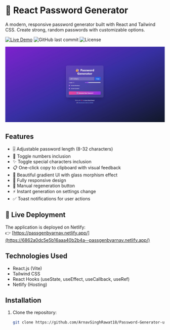 # 🔐 React Password Generator

A modern, responsive password generator built with React and Tailwind CSS. Create strong, random passwords with customizable options.

[![Live Demo](https://img.shields.io/badge/Demo-Live-green?style=for-the-badge)](https://6862a0dc5e5b16aaa40b2b4a--passgenbyarnav.netlify.app/)
![GitHub last commit](https://img.shields.io/github/last-commit/ArnavSinghRawat18/Password-Generator-using-react?style=for-the-badge)
![License](https://img.shields.io/github/license/ArnavSinghRawat18/Password-Generator-using-react?style=for-the-badge)

![Password Generator Screenshot](./ss.jpg) <!-- Replace with actual screenshot -->

## Features

- 🎚️ Adjustable password length (8-32 characters)
- 🔢 Toggle numbers inclusion
- ✨ Toggle special characters inclusion
- 📋 One-click copy to clipboard with visual feedback
- 🎨 Beautiful gradient UI with glass morphism effect
- 📱 Fully responsive design
- 🔄 Manual regeneration button
- ⚡ Instant generation on settings change
- ✅ Toast notifications for user actions

## 🚀 Live Deployment

The application is deployed on Netlify:  
👉 [https://passgenbyarnav.netlify.app/](https://6862a0dc5e5b16aaa40b2b4a--passgenbyarnav.netlify.app/)

## Technologies Used

- React.js (Vite)
- Tailwind CSS
- React Hooks (useState, useEffect, useCallback, useRef)
- Netlify (Hosting)

## Installation

1. Clone the repository:
   ```bash
   git clone https://github.com/ArnavSinghRawat18/Password-Generator-using-react.git